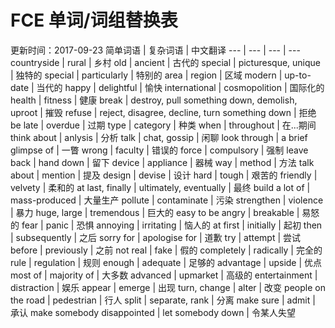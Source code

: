 # FCE 单词/词组替换表

更新时间：2017-09-23
简单词语 | 复杂词语 | 中文翻译
--- | --- | --- | ---
countryside | rural | 乡村
old | ancient | 古代的
special | picturesque, unique | 独特的
special | particularly | 特别的
area | region | 区域
modern | up-to-date | 当代的
happy | delightful | 愉快
international | cosmopolition | 国际化的
health | fitness | 健康
break | destroy, pull something down, demolish, uproot | 摧毁
refuse | reject, disagree, decline, turn something down | 拒绝
be late | overdue | 过期
type | category | 种类
when | throughout | 在...期间
think about | anlysis | 分析
talk | chat, gossip | 闲聊
look through | a brief glimpse of | 一瞥
wrong | faculty | 错误的
force | compulsory | 强制
leave back | hand down | 留下
device | appliance | 器械
way | method | 方法
talk about | mention | 提及
design | devise | 设计
hard | tough | 艰苦的
friendly | velvety | 柔和的
at last, finally | ultimately, eventually | 最终
build a lot of | mass-produced | 大量生产
pollute | contaminate | 污染
strengthen | violence | 暴力
huge, large | tremendous | 巨大的
easy to be angry | breakable | 易怒的
fear | panic | 恐惧
annoying | irritating | 恼人的
at first | initially | 起初
then | subsequently | 之后
sorry for | apologise for | 道歉
try | attempt | 尝试
before | previously | 之前
not real | fake | 假的
completely | radically | 完全的
rule | regulation | 规则
enough | adequate | 足够的
advantage | upside | 优点
most of | majority of | 大多数
advanced | upmarket | 高级的
entertainment | distraction | 娱乐
appear | emerge | 出现
turn, change | alter | 改变
people on the road | pedestrian | 行人
split | separate, rank | 分离
make sure | admit | 承认
make somebody disappointed | let somebody down | 令某人失望
